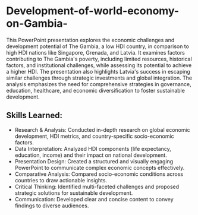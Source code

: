 # Development-of-world-economy-on-Gambia-
This PowerPoint presentation explores the economic challenges and development potential of The Gambia, a low HDI country, in comparison to high HDI nations like Singapore, Grenada, and Latvia. It examines factors contributing to The Gambia's poverty, including limited resources, historical factors, and institutional challenges, while assessing its potential to achieve a higher HDI. The presentation also highlights Latvia's success in escaping similar challenges through strategic investments and global integration. The analysis emphasizes the need for comprehensive strategies in governance, education, healthcare, and economic diversification to foster sustainable development.

## Skills Learned:

- Research & Analysis: Conducted in-depth research on global economic development, HDI metrics, and country-specific socio-economic factors.
- Data Interpretation: Analyzed HDI components (life expectancy, education, income) and their impact on national development.
- Presentation Design: Created a structured and visually engaging PowerPoint to communicate complex economic concepts effectively.
- Comparative Analysis: Compared socio-economic conditions across countries to draw actionable insights.
- Critical Thinking: Identified multi-faceted challenges and proposed strategic solutions for sustainable development.
- Communication: Developed clear and concise content to convey findings to diverse audiences.
